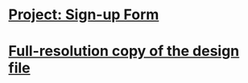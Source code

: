 # [Project: Sign-up Form ](https://www.theodinproject.com/lessons/node-path-intermediate-html-and-css-sign-up-form)

# [Full-resolution copy of the design file](https://cdn.statically.io/gh/TheOdinProject/curriculum/afdbabfab03fbc34783c6b6f3920aba4a4d3b935/intermediate_html_css/forms/project_sign_up_form/imgs/sign-up-form.png)

